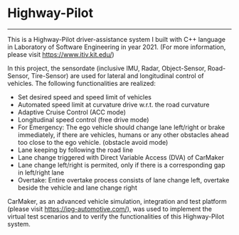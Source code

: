 # Highway-Pilot
---
This is a Highway-Pilot driver-assistance system I built with C++ language in Laboratory of Software Engineering in year 2021. (For more information, please visit https://www.itiv.kit.edu/)

In this project, the sensordate (inclusive IMU, Radar, Object-Sensor, Road-Sensor, Tire-Sensor) are used for lateral and longitudinal control of vehicles. The following functionalities are realized:
- Set desired speed and speed limit of vehicles
- Automated speed limit at curvature drive w.r.t. the road curvature
- Adaptive Cruise Control (ACC mode)
- Longitudinal speed control (free drive mode)
- For Emergency: The ego vehicle should change lane left/right or brake immediately, if there are vehicles, humans or any other obstacles ahead too close to the ego vehicle. (obstacle avoid mode)
- Lane keeping by following the road line
- Lane change triggered with Direct Variable Access (DVA) of CarMaker
- Lane change left/right is permited, only if there is a corresponding gap in left/right lane
- Overtake: Entire overtake process consists of lane change left, overtake beside the vehicle and lane change right

CarMaker, as an advanced vehicle simulation, integration and test platform  (please visit https://ipg-automotive.com/), was used to implement the virtual test scenarios and to verify the functionalities of this Highway-Pilot system.
